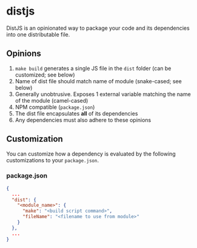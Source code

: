 distjs
======

DistJS is an opinionated way to package your code and its dependencies into one distributable file.

## Opinions

1. `make build` generates a single JS file in the `dist` folder (can be customized; see below)
2. Name of dist file should match name of module (snake-cased; see below)
3. Generally unobtrusive. Exposes 1 external variable matching the name of the module (camel-cased)
4. NPM compatible (`package.json`)
5. The dist file encapsulates __all__ of its dependencies
6. Any dependencies must also adhere to these opinions

## Customization

You can customize how a dependency is evaluated by the following customizations to your `package.json`.

### package.json

```json
{
  ...
  "dist": {
    "<module_name>": {
      "make": "<build script command>",
      "fileName": "<filename to use from module>"
    }
  },
  ...
}
```
